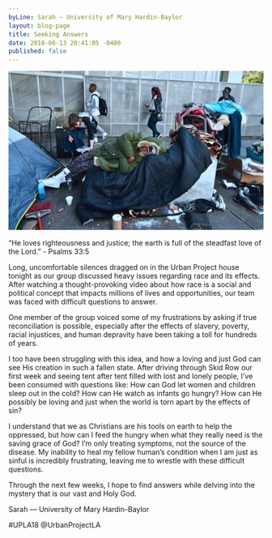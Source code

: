```yaml
---
byLine: Sarah — University of Mary Hardin-Baylor
layout: blog-page
title: Seeking Answers
date: 2018-06-13 20:41:05 -0400
published: false
---
```

![](/uploads/2018/06/14/unnamed-3.jpg)

“He loves righteousness and justice; the earth is full of the steadfast love of the Lord.” -  Psalms 33:5 

Long, uncomfortable silences dragged on in the Urban Project house tonight as our group discussed heavy issues regarding race and its effects. After watching a thought-provoking video about how race is a social and political concept that impacts millions of lives and opportunities, our team was faced with difficult questions to answer. 

One member of the group voiced some of my frustrations by asking if true reconciliation is possible, especially after the effects of slavery, poverty, racial injustices, and human depravity have been taking a toll for hundreds of years.

I too have been struggling with this idea, and how a loving and just God can see His creation in such a fallen state. After driving through Skid Row our first week and seeing tent after tent filled with lost and lonely people, I’ve been consumed with questions like: How can God let women and children sleep out in the cold? How can He watch as infants go hungry? How can He possibly be loving and just when the world is torn apart by the effects of sin?

I understand that we as Christians are his tools on earth to help the oppressed, but how can I feed the hungry when what they really need is the saving grace of God? I’m only treating symptoms, not the source of the disease. My inability to heal my fellow human’s condition when I am just as sinful is incredibly frustrating, leaving me to wrestle with these difficult questions. 

Through the next few weeks, I hope to find answers while delving into the mystery that is our vast and Holy God. 

Sarah — University of Mary Hardin-Baylor

\#UPLA18  @UrbanProjectLA